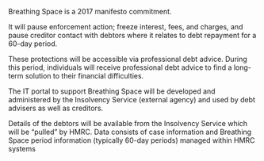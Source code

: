 Breathing Space is a 2017 manifesto commitment. 

It will pause enforcement action; freeze interest, fees, and charges, and pause creditor contact with debtors where it relates to debt repayment for a 60-day period. 

These protections will be accessible via professional debt advice. During this period, individuals will receive professional debt advice to find a long-term solution to their financial difficulties.

The IT portal to support Breathing Space will be developed and administered by the Insolvency Service (external agency)  and used by debt advisers as well as creditors.

Details of the debtors will be available from the Insolvency Service which will be “pulled” by HMRC. Data consists of case information and Breathing Space period information (typically 60-day periods) managed within HMRC systems

